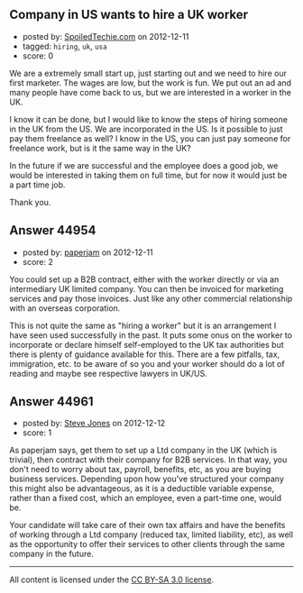## Company in US wants to hire a UK worker

- posted by: [SpoiledTechie.com](https://stackexchange.com/users/-1/4994-spoiledtechie-com) on 2012-12-11
- tagged: `hiring`, `uk`, `usa`
- score: 0

We are a extremely small start up, just starting out and we need to hire our first marketer.  The wages are low, but the work is fun.  We put out an ad and many people have come back to us, but we are interested in a worker in the UK.

I know it can be done, but I would like to know the steps of hiring someone in the UK from the US.  We are incorporated in the US.  Is it possible to just pay them freelance as well?  I know in the US, you can just pay someone for freelance work, but is it the same way in the UK?

In the future if we are successful and the employee does a good job, we would be interested in taking them on full time, but for now it would just be a part time job.

Thank you.


## Answer 44954

- posted by: [paperjam](https://stackexchange.com/users/-1/10225-paperjam) on 2012-12-11
- score: 2

You could set up a B2B contract, either with the worker directly or via an intermediary UK limited company. You can then be invoiced for marketing services and pay those invoices. Just like any other commercial relationship with an overseas corporation.

This is not quite the same as "hiring a worker" but it is an arrangement I have seen used successfully in the past. It puts some onus on the worker to incorporate or declare himself self-employed to the UK tax authorities but there is plenty of guidance available for this. There are a few pitfalls, tax, immigration, etc. to be aware of so you and your worker should do a lot of reading and maybe see respective lawyers in UK/US.


## Answer 44961

- posted by: [Steve Jones](https://stackexchange.com/users/-1/12985-steve-jones) on 2012-12-12
- score: 1

As paperjam says, get them to set up a Ltd company in the UK (which is trivial), then contract with their company for B2B services. In that way, you don't need to worry about tax, payroll, benefits, etc, as you are buying business services. Depending upon how you've structured your company this might also be advantageous, as it is a deductible variable expense, rather than a fixed cost, which an employee, even a part-time one, would be.

Your candidate will take care of their own tax affairs and have the benefits of working through a Ltd company (reduced tax, limited liability, etc), as well as the opportunity to offer their services to other clients through the same company in the future.



---

All content is licensed under the [CC BY-SA 3.0 license](https://creativecommons.org/licenses/by-sa/3.0/).
